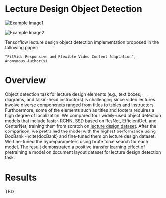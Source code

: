 # Lecture Design Object Detection

![Example Image1](https://anonymous.4open.science/r/lecture_design_detection-5134/video5_0_2_shot20.jpg)

![Example Image2](https://anonymous.4open.science/r/lecture_design_detection-5134/video54_3_1_shot58.jpg)

Tensorflow lecture design object detection implementation proposed in the following paper:

```
"FitVid: Responsive and Flexible Video Content Adaptation",
Anonymous Author(s)
```

# Overview
Object detection task for lecture design elements (e.g., text boxes, diagrams, and talkin-head instructors) is challenging since video lectures involve diverse componenets ranged from titles to tables and instructors. Furthoermore, some of the elements such as titles and footers requires a high degree of localization. We compared four widely-used object detection models that include faster-RCNN, SSD based on ResNet, EfficientDet, and CenterNet, training them from scratch on [lecture design dataset](https://anonymous.4open.science/r/lecture-design-dataset-6270/README.md). After the comparison, we pretrained the model with the highest performance using DocBank ~\cite{docBank} and fine-tuned them on lecture design dataset. We fine-tuned the hyperparameters using brute force search for each model. The result demonstrated a positive transfer learning effect of pretraining a model on document layout dataset for lecture design detection task.

# Results
TBD
